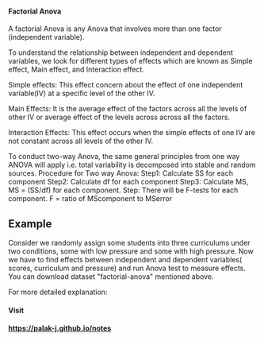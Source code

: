 
#### Factorial Anova
A factorial Anova is any Anova that involves more than one factor (independent variable). 

To understand the relationship between independent and dependent variables, we look for different types of effects which are known as Simple effect, Main effect, and Interaction effect.

Simple effects:
This effect concern about the effect of one independent variable(IV) at a specific level of the other IV. 

Main Effects:
It is the average effect of the factors across all the levels of other IV or average effect of the levels across across all the factors.

Interaction Effects:
This effect occurs when the simple effects of one IV are not constant across all levels of the other IV.  


To conduct two-way Anova, the same general principles from one way ANOVA will apply i.e. total variability is decomposed into stable and random sources. 
Procedure for Two way Anova:
Step1: Calculate SS for each component
Step2: Calculate df for each component
Step3: Calculate MS, 
	MS = (SS/df) for each component.
Step: There will be F-tests for each component.
 	F = ratio of MScomponent to MSerror 


## Example 
Consider we randomly assign some students into three curriculums under two conditions, some with low pressure and some with high pressure. Now we have to find effects between independent and dependent variables( scores, curriculum and pressure) and run Anova test to measure effects.
You can download dataset "factorial-anova" mentioned above.




For more detailed explanation:
#### Visit
#### https://palak-j.github.io/notes

